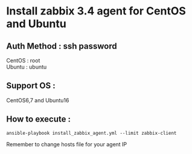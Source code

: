Install zabbix 3.4 agent for CentOS and Ubuntu
=
Auth Method : ssh password
-
CentOS : root <br>
Ubuntu : ubuntu 

Support OS :
-
CentOS6,7 and Ubuntu16

How to execute :
-
```
ansible-playbook install_zabbix_agent.yml --limit zabbix-client
```

Remember to change hosts file for your agent IP
